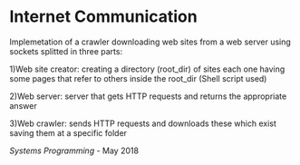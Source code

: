 # Internet Communication


Implemetation of a crawler downloading web sites from a web server using sockets splitted in three parts:

1)Web site creator: creating a directory (root_dir) of sites each one having some pages that refer to others inside the root_dir
(Shell script used)

2)Web server: server that gets HTTP requests and returns the appropriate answer

3)Web crawler: sends HTTP requests and downloads these which exist saving them at a specific folder

*Systems Programming* - May 2018
